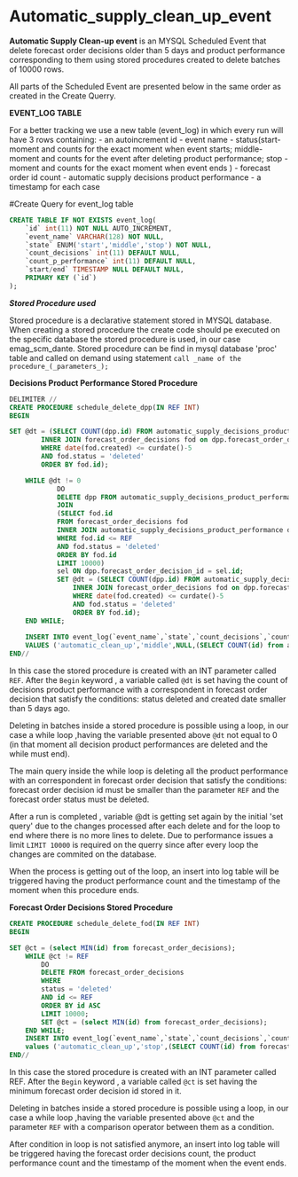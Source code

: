 # Automatic_supply_clean_up_event

**Automatic Supply Clean-up event** is an MYSQL Scheduled Event that delete forecast order decisions older than 5 days and product performance corresponding to them using stored procedures created to delete batches of 10000 rows. 

All parts of the Scheduled Event are presented below in the same order as created in the Create Querry. 

**EVENT_LOG TABLE**

For a better tracking we use a new table (event_log) in which every run will have 3 rows containing:
    - an autoincrement id
    - event name
    - status(start- moment and counts for the exact moment when event starts; middle- moment and counts for the event after deleting product performance; stop - moment and counts for the exact moment when event ends )
    - forecast order id count 
    - automatic supply decisions product performance 
    - a timestamp for each case 

#Create Query for event_log table

```sql
CREATE TABLE IF NOT EXISTS event_log(
	`id` int(11) NOT NULL AUTO_INCREMENT,
	`event_name` VARCHAR(128) NOT NULL,
	`state` ENUM('start','middle','stop') NOT NULL,
	`count_decisions` int(11) DEFAULT NULL, 
	`count_p_performance` int(11) DEFAULT NULL, 
	`start/end` TIMESTAMP NULL DEFAULT NULL,
	PRIMARY KEY (`id`)
);
```

 
 
 ***Stored Procedure used***
 
Stored procedure is a declarative statement stored in MYSQL database. 
When creating a stored procedure the create code should pe executed on the specific database the stored procedure is used, in our case emag_scm_dante. 
Stored procedure can be find in mysql database 'proc' table and called on demand using statement `call _name of the procedure_(_parameters_);`

**Decisions Product Performance Stored Procedure**

```sql
DELIMITER //
CREATE PROCEDURE schedule_delete_dpp(IN REF INT)
BEGIN

SET @dt = (SELECT COUNT(dpp.id) FROM automatic_supply_decisions_product_performance dpp
		INNER JOIN forecast_order_decisions fod on dpp.forecast_order_decision_id = fod.id
		WHERE date(fod.created) <= curdate()-5
		AND fod.status = 'deleted' 
    	ORDER BY fod.id);

	WHILE @dt != 0
			DO 
			DELETE dpp FROM automatic_supply_decisions_product_performance dpp
			JOIN 
    		(SELECT fod.id
    		FROM forecast_order_decisions fod
    		INNER JOIN automatic_supply_decisions_product_performance dpp on fod.id = dpp.`forecast_order_decision_id`
    		WHERE fod.id <= REF
    		AND fod.status = 'deleted' 
    		ORDER BY fod.id
			LIMIT 10000)
			sel ON dpp.forecast_order_decision_id = sel.id;
			SET @dt = (SELECT COUNT(dpp.id) FROM automatic_supply_decisions_product_performance dpp
				INNER JOIN forecast_order_decisions fod on dpp.forecast_order_decision_id = fod.id
				WHERE date(fod.created) <= curdate()-5
				AND fod.status = 'deleted' 
    			ORDER BY fod.id);
	END WHILE;
	
	INSERT INTO event_log(`event_name`,`state`,`count_decisions`,`count_p_performance`,`start/end`)
	VALUES ('automatic_clean_up','middle',NULL,(SELECT COUNT(id) from automatic_supply_decisions_product_performance),(SELECT NOW()));
END//
```

In this case the stored procedure is created with an INT parameter called `REF`. After the `Begin` keyword , a variable called `@dt` is set having the count of decisions product performance with a correspondent in forecast order decision that satisfy the conditions: status deleted and created date smaller than 5 days ago. 

Deleting in batches inside a stored procedure is possible using a loop, in our case a while loop ,having the variable presented above `@dt` not equal to 0 (in that moment all decision product performances are deleted and the while must end). 

The main query inside the while loop is deleting all the product performance with an correspondent in forecast order decision that satisfy the conditions: forecast order decision id must be smaller than the parameter `REF` and the forecast order status must be deleted. 

After a run is completed , variable @dt is getting set again by the initial 'set query' due to the changes processed after each delete and for the loop to end where there is no more lines to delete. 
Due to performance issues a limit `LIMIT 10000` is required on the querry since after every loop the changes are commited on the database. 

When the process is getting out of the loop, an insert into log table will be triggered having  the product performance count and the timestamp of the moment when this procedure ends.  



**Forecast Order Decisions Stored Procedure**

```sql
CREATE PROCEDURE schedule_delete_fod(IN REF INT)
BEGIN 

SET @ct = (select MIN(id) from forecast_order_decisions); 
	WHILE @ct != REF   
		DO 
		DELETE FROM forecast_order_decisions
		WHERE 
		status = 'deleted'
		AND id <= REF
		ORDER BY id ASC 
		LIMIT 10000;
		SET @ct = (select MIN(id) from forecast_order_decisions);
	END WHILE;
	INSERT INTO event_log(`event_name`,`state`,`count_decisions`,`count_p_performance`,`start/end`) 
	values ('automatic_clean_up','stop',(SELECT COUNT(id) from forecast_order_decisions),(SELECT COUNT(id) from automatic_supply_decisions_product_performance),(SELECT NOW()));
END//
```

In this case the stored procedure is created with an INT parameter called REF. After the `Begin` keyword , a variable called `@ct` is set having the minimum forecast order decision id stored in it. 

Deleting in batches inside a stored procedure is possible using a loop, in our case a while loop ,having the variable presented above `@ct` and the parameter `REF` with a comparison operator between them as a condition.  
    
After condition in loop is not satisfied anymore, an insert into log table will be triggered having the forecast order decisions count, the product performance count and the timestamp of the moment when the event ends. 
    
 
    
    




